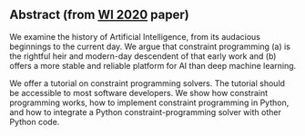 ## Abstract (from [WI 2020](http://wi2020.vcrab.com.au/) paper)

We examine the history of Artificial Intelligence, from its audacious beginnings to the current day. We argue that constraint programming (a) is the rightful heir and modern-day descendent of that early work and (b) offers a more stable and reliable platform for AI than deep machine learning.

We offer a tutorial on constraint programming solvers. The tutorial should be accessible to most software developers. We show how constraint programming works, how to implement constraint programming in Python, and how to integrate a Python constraint-programming solver with other Python code. 


